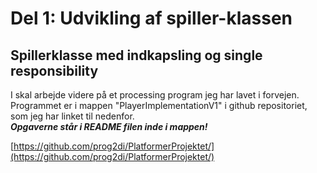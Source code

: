 # Del 1: Udvikling af spiller-klassen
## Spillerklasse med indkapsling og single responsibility

I skal arbejde videre på et processing program jeg har lavet i forvejen.   
Programmet er i mappen "PlayerImplementationV1" i github repositoriet, som jeg har linket til nedenfor.   
***Opgaverne står i README filen inde i mappen!***

[https://github.com/prog2di/PlatformerProjektet/](https://github.com/prog2di/PlatformerProjektet/)
